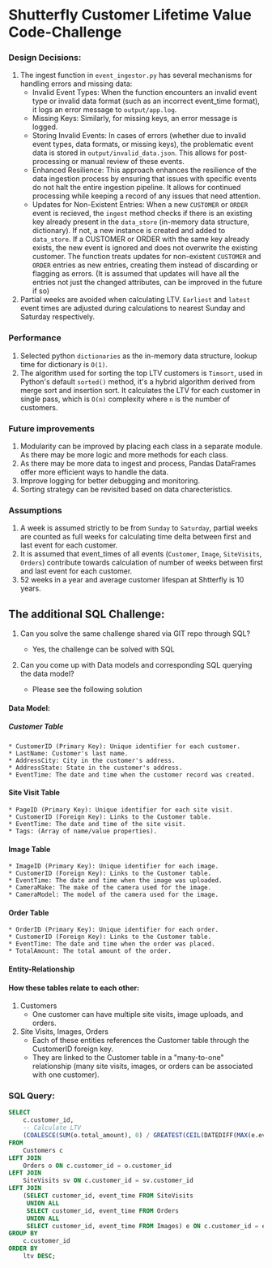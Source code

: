 # Shutterfly Customer Lifetime Value Code-Challenge

### Design Decisions:
1. The ingest function in `event_ingestor.py` has several mechanisms for handling errors and missing data:
    * Invalid Event Types: When the function encounters an invalid event type or invalid data format (such as an incorrect event_time format), it logs an error message to `output/app.log`.
    * Missing Keys: Similarly, for missing keys, an error message is logged.
    * Storing Invalid Events: In cases of errors (whether due to invalid event types, data formats, or missing keys), the problematic event data is stored in `output/invalid_data.json`. This allows for post-processing or manual review of these events.
    * Enhanced Resilience: This approach enhances the resilience of the data ingestion process by ensuring that issues with specific events do not halt the entire ingestion pipeline. It allows for continued processing while keeping a record of any issues that need attention.
    * Updates for Non-Existent Entries: When a new `CUSTOMER` or `ORDER` event is recieved, the `ingest` method checks if there is an existing key already present in the `data_store` (in-memory data structure, dictionary). If not, a new instance is created and added to `data_store`. If a CUSTOMER or ORDER with the same key already exists, the new event is ignored and does not overwrite the existing customer. The function treats updates for non-existent `CUSTOMER` and `ORDER` entries as new entries, creating them instead of discarding or flagging as errors. (It is assumed that updates will have all the entries not just the changed attributes, can be improved in the future if so)
2. Partial weeks are avoided when calculating LTV. `Earliest` and `latest` event times are adjusted during calculations to nearest Sunday and Saturday respectively.

### Performance
1. Selected python `dictionaries` as the in-memory data structure, lookup time for dictionary is `O(1)`.
2. The algorithm used for sorting the top LTV customers is `Timsort`, used in Python's default `sorted()` method, it's a hybrid algorithm derived from merge sort and insertion sort. It calculates the LTV for each customer in single pass, which is `O(n)` complexity where `n` is the number of customers.

### Future improvements
1. Modularity can be improved by placing each class in a separate module. As there may be more logic and more methods for each class.
2. As there may be more data to ingest and process, Pandas DataFrames offer more efficient ways to handle the data.
3. Improve logging for better debugging and monitoring.
4. Sorting strategy can be revisited based on data charecteristics.

### Assumptions
1. A week is assumed strictly to be from `Sunday` to `Saturday`, partial weeks are counted as full weeks for calculating time delta between first and last event for each customer.
2. It is assumed that event_times of all events (`Customer`, `Image`, `SiteVisits`, `Orders`) contribute towards calculation of number of weeks between first and last event for each customer.
3. 52 weeks in a year and average customer lifespan at Shtterfly is 10 years.

## The additional SQL Challenge:
1. Can you solve the same challenge shared via GIT repo through SQL?
    * Yes, the challenge can be solved with SQL

2. Can you come up with Data models and corresponding SQL querying the data model?
    * Please see the following solution

#### Data Model:
##### Customer Table
    * CustomerID (Primary Key): Unique identifier for each customer.
    * LastName: Customer's last name.
    * AddressCity: City in the customer's address.
    * AddressState: State in the customer's address.
    * EventTime: The date and time when the customer record was created.

#### Site Visit Table
    * PageID (Primary Key): Unique identifier for each site visit.
    * CustomerID (Foreign Key): Links to the Customer table.
    * EventTime: The date and time of the site visit.
    * Tags: (Array of name/value properties).

#### Image Table
    * ImageID (Primary Key): Unique identifier for each image.
    * CustomerID (Foreign Key): Links to the Customer table.
    * EventTime: The date and time when the image was uploaded.
    * CameraMake: The make of the camera used for the image.
    * CameraModel: The model of the camera used for the image.

#### Order Table
    * OrderID (Primary Key): Unique identifier for each order.
    * CustomerID (Foreign Key): Links to the Customer table.
    * EventTime: The date and time when the order was placed.
    * TotalAmount: The total amount of the order.

#### Entity-Relationship 
#### How these tables relate to each other:
1. Customers
    * One customer can have multiple site visits, image uploads, and orders.
2. Site Visits, Images, Orders
    * Each of these entities references the Customer table through the CustomerID foreign key.
    * They are linked to the Customer table in a "many-to-one" relationship (many site visits, images, or orders can be associated with one customer).

### SQL Query:
```sql
SELECT 
    c.customer_id,
    -- Calculate LTV
    (COALESCE(SUM(o.total_amount), 0) / GREATEST(CEIL(DATEDIFF(MAX(e.event_time), MIN(e.event_time)) / 7.0), 1)) * 52 * 10 AS ltv
FROM 
    Customers c
LEFT JOIN 
    Orders o ON c.customer_id = o.customer_id
LEFT JOIN 
    SiteVisits sv ON c.customer_id = sv.customer_id
LEFT JOIN 
    (SELECT customer_id, event_time FROM SiteVisits
     UNION ALL
     SELECT customer_id, event_time FROM Orders
     UNION ALL
     SELECT customer_id, event_time FROM Images) e ON c.customer_id = e.customer_id
GROUP BY 
    c.customer_id
ORDER BY 
    ltv DESC;
```
